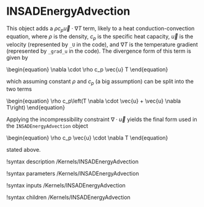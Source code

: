 # INSADEnergyAdvection

This object adds a $\rho c_p \vec u \cdot \nabla T$ term, likely to a heat
conduction-convection equation, where $\rho$ is the density, $c_p$ is the
specific heat capacity,
$\vec u$ is the velocity (represented by `_U` in the code), and $\nabla T$ is the temperature gradient
(represented by `_grad_u` in the code). The divergence form of this term is
given by

\begin{equation}
\nabla \cdot \rho c_p \vec{u} T
\end{equation}

which assuming constant $\rho$ and $c_p$ (a big assumption) can be split into
the two terms

\begin{equation}
\rho c_p\left(T \nabla \cdot \vec{u} + \vec{u} \nabla T\right)
\end{equation}

Applying the incompressibility constraint $\nabla \cdot \vec{u}$ yields the
final form used in the `INSADEnergyAdvection` object

\begin{equation}
\rho c_p \vec{u} \cdot \nabla T
\end{equation}

stated above.

!syntax description /Kernels/INSADEnergyAdvection

!syntax parameters /Kernels/INSADEnergyAdvection

!syntax inputs /Kernels/INSADEnergyAdvection

!syntax children /Kernels/INSADEnergyAdvection
